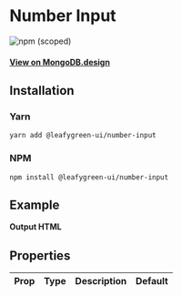 
# Number Input

![npm (scoped)](https://img.shields.io/npm/v/@leafygreen-ui/number-input.svg)
#### [View on MongoDB.design](https://www.mongodb.design/component/number-input/example/)

## Installation

### Yarn

```shell
yarn add @leafygreen-ui/number-input
```

### NPM

```shell
npm install @leafygreen-ui/number-input
```

## Example

**Output HTML**

## Properties

| Prop | Type | Description | Default |
| ---- | ---- | ----------- | ------- |

